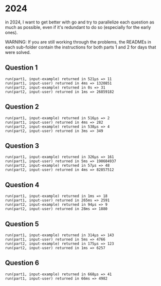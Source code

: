 # 2024

in 2024, I want to get better with go and try to parallelize each question as much as possible, even if it's redundant to do so (especially for the early ones).

WARNING: If you are still working through the problems, the READMEs in each sub-folder contain the instructions for both parts 1 and 2 for days that were solved.

## Question 1
```
run(part1, input-example) returned in 521µs => 11
run(part1, input-user) returned in 4ms => 1320851
run(part2, input-example) returned in 0s => 31
run(part2, input-user) returned in 1ms => 26859182
```

## Question 2
```
run(part1, input-example) returned in 516µs => 2
run(part1, input-user) returned in 4ms => 282
run(part2, input-example) returned in 538µs => 4
run(part2, input-user) returned in 3ms => 349
```

## Question 3
```
run(part1, input-example) returned in 326µs => 161
run(part1, input-user) returned in 5ms => 190604937
run(part2, input-example) returned in 57µs => 48
run(part2, input-user) returned in 4ms => 82857512
```

## Question 4
```
run(part1, input-example) returned in 1ms => 18
run(part1, input-user) returned in 265ms => 2591
run(part2, input-example) returned in 94µs => 9
run(part2, input-user) returned in 28ms => 1880
```

## Question 5
```
run(part1, input-example) returned in 314µs => 143
run(part1, input-user) returned in 5ms => 4766
run(part2, input-example) returned in 175µs => 123
run(part2, input-user) returned in 1ms => 6257
```

## Question 6
```
run(part1, input-example) returned in 668µs => 41
run(part1, input-user) returned in 66ms => 4982
```